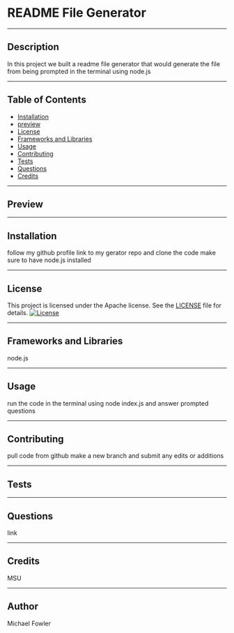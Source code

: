 
  # README File Generator
  <hr>

  ## Description
  In this project we built a readme file generator that would generate the file from being prompted in the terminal using node.js
  <hr>

  ## Table of Contents
  * [Installation](#installation)
  * [preview](#preview)
  * [License](#license)
  * [Frameworks and Libraries](#frameworks-and-libraries)
  * [Usage](#usage)
  * [Contributing](#contributing)
  * [Tests](#tests)
  * [Questions](#questions)
  * [Credits](#credits)
  <hr>

  ## Preview
   
   <hr>

  ## Installation
   follow my github profile link to my gerator repo and clone the code make sure to have node.js installed
   <hr>

   ## License

This project is licensed under the Apache license. See the [LICENSE](LICENSE) file for details.
   [![License](https://img.shields.io/badge/License-Apache-blue.svg)](LICENSE)
   
   <hr>

  ## Frameworks and Libraries
   node.js
   <hr>

  ## Usage
  run the code in the terminal using node index.js and answer prompted questions
  <hr>

  ## Contributing
  pull code from github make a new branch and submit any edits or additions
  <hr>

  ## Tests
  
  <hr>

  ## Questions
  link
  <hr>


  ## Credits
   MSU
   <hr>

  ## Author
   Michael Fowler


